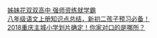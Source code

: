   
[姊妹花双双高中   强师资练就学霸](http://www.dianyue.me/archives/284/w6xt4isc3fq4anxf/)  
[八年级语文上册知识点总结，新初二孩子预习必备！](http://www.dianyue.me/archives/323/rjx8oylxl17cewkg/)  
[2018重庆主城小学划片确定！你家对口的是哪所？](http://www.dianyue.me/archives/892/6q3vl7xlmsr1divg/)